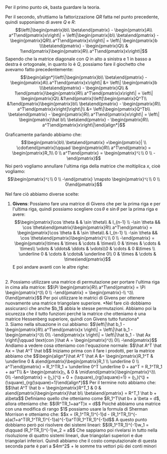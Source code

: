Per il primo punto ok, basta guardare la teoria.

Per il secondo, sfruttiamo la fattorizzazione $QR$ fatta nel punto precedente, quindi supponiamo di avere $Q$ e $R$: $$\left\|\begin{pmatrix}b\\ \beta\end{pmatrix} - \begin{pmatrix}A\\ a^T\end{pmatrix}x\right\| = \left\|\begin{pmatrix}b\\ \beta\end{pmatrix} - \begin{pmatrix}QR\\ a^T\end{pmatrix}x\right\| = \left\| \begin{pmatrix}b \\\beta\end{pmatrix} - \begin{pmatrix}Q\\ & 1\end{pmatrix}\begin{pmatrix}R\\ a^T\end{pmatrix}x\right\|$$
Sapendo che la matrice diagonale con $Q$ in alto a sinistra e $1$ in basso a destra è ortogonale, in quanto lo è $Q$, possiamo fare il giochetto che avevamo fatto precedentemente: 
$$\begin{align*}\left\|\begin{pmatrix}b\\ \beta\end{pmatrix} - \begin{pmatrix}A\\ a^T\end{pmatrix}x\right\| &= 
\left\| \begin{pmatrix}b \\\beta\end{pmatrix} - \begin{pmatrix}Q\\ & 1\end{pmatrix}\begin{pmatrix}R\\ a^T\end{pmatrix}x\right\| = 
\left\| \begin{pmatrix}Q\\ &1\end{pmatrix}\left[\begin{pmatrix}Q^T\\ &1\end{pmatrix}\begin{pmatrix}b\\ \beta\end{pmatrix} - \begin{pmatrix}R\\ a^T\end{pmatrix}x\right]\right\|\\
&= \left\|\begin{pmatrix}Q^Tb\\ \beta\end{pmatrix} - \begin{pmatrix}R\\ a^T\end{pmatrix}x\right\|  = \left\| \begin{pmatrix}\hat b\\ \beta\end{pmatrix} - \begin{pmatrix}R\\ a^T\end{pmatrix}x\right\|\end{align*}$$

Graficamente parlando abbiamo che: $$\begin{pmatrix}b\\ \beta\end{pmatrix} =\begin{pmatrix}| \\ \cdot\end{pmatrix}\qquad \begin{pmatrix}R\\ a^T\end{pmatrix} = \begin{pmatrix}R_1\\ 0 \\ a^T\end{pmatrix} = \begin{pmatrix}◹ \\ 0 \\ -\end{pmatrix}$$
Noi però vogliamo annullare l'ultima riga della matrice che moltiplica $x$, cioè vogliamo: $$\begin{pmatrix}◹ \\ 0 \\ -\end{pmatrix} \mapsto \begin{pmatrix}◹ \\ 0 \\ 0\end{pmatrix}$$

Nel fare ciò abbiamo diverse scelte: 

1. **Givens**: Possiamo fare una matrice di Givens che per la prima riga e per l'ultima riga, quindi possiamo scegliere $\cos \theta$ e $\sin \theta$ per la prima riga e avere: $$\begin{pmatrix}\cos \theta & & \sin \theta\\ & I_{n-1} \\ -\sin \theta && \cos \theta\end{pmatrix}\begin{pmatrix}R\\ a^T\end{pmatrix} = \begin{pmatrix}\cos \theta & & \sin \theta\\ & I_{n-1} \\ -\sin \theta && \cos \theta\end{pmatrix}\begin{pmatrix}◹ \\ 0 \\ -\end{pmatrix} = \begin{pmatrix}\times & \times & \cdots & \times\\ 0 & \times & \cdots & \times\\ \vdots & \ddots& \ddots & \vdots\\0 & \cdots & 0 &\times \\ \underline 0 & \cdots & \cdots& \underline 0\\ 0 & \times & \cdots & \times\end{pmatrix}$$
   E poi andare avanti con le altre righe:
<br>
2. Possiamo utilizzare una matrice di permutazione per portare l'ultima riga in cima alla matrice: $$\Pi \begin{pmatrix}R\\ a^T\end{pmatrix} = \Pi \begin{pmatrix}◹\\ 0 \\ -\end{pmatrix} = \begin{pmatrix}-\\ ◹\\ 0\end{pmatrix}$$
   Per poi utilizzare le matrici di Givens per ottenere nuovamente una matrice triangolare superiore.
   *Nel fare ciò dobbiamo assicurarci che anche $b_1$ abbia le stesse permutazioni. Abbiamo poi la sicurezza che il tutto funzioni perché la matrice che otteniamo è una matrice Hessenberg superiore, quindi con Givens tutto funziona*
<br>
3. Siamo nella situazione in cui abbiamo: $$\left\|\hat b_1 - \begin{pmatrix}R\\ a^T\end{pmatrix}x \right\| = \left\|\hat b_1 - \begin{pmatrix}◹\\ 0\\ -\end{pmatrix}x \right\| = \left\|\hat b_1 - \hat Ax \right\|\qquad \text{con }\hat A = \begin{pmatrix}◹\\ 0\\ -\end{pmatrix}$$
   Andiamo a vedere cosa otteniamo con l'equazione normale: $$\hat A^T \hat Ax = \hat A^T \hat b$$
   Iniziamo prima con il fare i prodotti, per la matrice abbiamo che $$\begin{align*}\hat A^T \hat A &= \begin{pmatrix}R_1^T & \underline 0 & a\end{pmatrix}\begin{pmatrix}R_1 \\ \underline 0 \\ a^T\end{pmatrix} = R_1^TR_1 + \underline 0^T \underline 0 + aa^T = R_1^TR_1 + aa^T\\ &= \begin{pmatrix}◺ & 0 & \mid\end{pmatrix}\begin{pmatrix}◹\\ 0\\ -\end{pmatrix} = (◺)(◹) + 0 + (\square)_{rg(\square)=1} = (◺)(◹) + (\square)_{rg(\square)=1}\end{align*}$$
   Per il termine noto abbiamo che: $$\hat A^T \hat b = \begin{pmatrix}R^T_1 & 0 & a\end{pmatrix}\begin{pmatrix}\hat b\\ \beta\end{pmatrix} = R^T_1 \hat b + a\beta$$
   Definiamo quello che otteniamo come $R_1^T\hat b+ a \beta = d$, allora otteniamo che: $$(R^TR_1+aa^T)x = d$$
   Poiché abbiamo una matrice con una modifica di rango $1$ possiamo usare la formula di Sherman Morrison e otteniamo che: $$x = (R_1^TR_1)^{-1}d - (R_1^TR_1)^{-a}a(1+a^T(R_1^TR_1)^{-1}a)^{-1}a^T(R_1^TR_1)^{-1}d$$
   A questo punto dobbiamo però poi risolvere dei sistemi lineari: $$(R_1^TR_1)^{-1}w_1 = d\qquad (R_1^TR_1)^{-1}w_2 = a$$
   Che sappiamo poi rivelarsi in tutto nella risoluzione di quattro sistemi lineari, due triangolari superiori e due triangolari inferiori. Quindi abbiamo che il costo computazionale di questa seconda parte è pari a $4m^2$ + le somme tra vettori più dei conti minori
